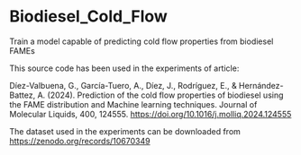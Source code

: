 # Biodiesel_Cold_Flow
Train a model capable of predicting cold flow properties from biodiesel FAMEs

This source code has been used in the experiments of article:

Díez-Valbuena, G., García-Tuero, A., Díez, J., Rodríguez, E., & Hernández-Battez, A. (2024). Prediction of the cold flow properties of biodiesel using the FAME distribution and Machine learning techniques. Journal of Molecular Liquids, 400, 124555.
https://doi.org/10.1016/j.molliq.2024.124555

The dataset used in the experiments can be downloaded from https://zenodo.org/records/10670349
